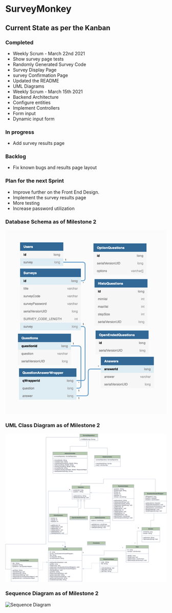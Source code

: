 # SurveyMonkey

## Current State as per the Kanban

### Completed
- Weekly Scrum - March 22nd 2021
- Show survey page tests
- Randomly Generated Survey Code
- Survey Display Page
- survey Confirmation Page
- Updated the README
- UML Diagrams
- Weekly Scrum - March 15th 2021
- Backend Architecture
- Configure entities
- Implement Controllers
- Form input
- Dynamic input form


### In progress
- Add survey results page

### Backlog
- Fix known bugs and results page layout

### Plan for the next Sprint
- Improve further on the Front End Design.
- Implement the survey results page
- More testing
- Increase password utilization

### Database Schema as of Milestone 2

![Database Schema](src/main/resources/static/images/survey_monkey_er_diagram.png)

### UML Class Diagram as of Milestone 2

![UML Class Diagram](src/main/resources/static/images/uml.png)

### Sequence Diagram as of Milestone 2

![Sequence Diagram](https://user-images.githubusercontent.com/44556924/112642474-ba8c1000-8e19-11eb-995c-8c011cb1d741.png)


